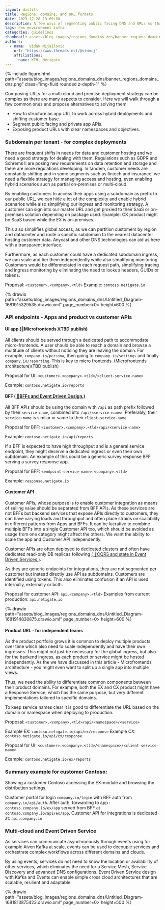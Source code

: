 ```yaml
---
layout: distill
title: Regions, domains, and URL formats
date: 2023-12-28 13:00:00
description: A few ways of segmenting public facing DNS and URLs so that we can efficiently scale and combine cloud and on-premise environments
tags: dns environment infra
categories: guidelines
thumbnail: assets/blog_images/regions_domains_dns/banner_regions_domains_dns.png
authors:
  - name:  Vidak Mijailovic
    url: "https://www.threads.net/@vidmij" 
    affiliations:
      name: KTH, Netigate
---
```


{% include figure.html path="assets/blog_images/regions_domains_dns/banner_regions_domains_dns.png" class="img-fluid rounded z-depth-1" %}

Composing URLs for a multi cloud and premise deployment strategy can be complex as there are many aspects to consider. Here we will walk through a few common ones and propose alternatives to solving them.
* How to structure an app URL to work across hybrid deployments and shifting customer base.
* Segment public facing and private app APIs.
* Exposing product URLs with clear namespaces and objectives.

### Subdomain per tenant - for complex deployments
There are frequent shifts in needs for data and customer hosting and we need a good strategy for dealing with them. Regulations such as GDPR and Schrems II are posing new requirements on data retention and storage and there are more regulations developing. In tandem, customer needs are constantly shifting and in some segments such as fintech and insurance, we need a flexible strategy for managing access and hosting, even enabling hybrid scenarios such as partial on-premises or multi-cloud. 

By enabling customers to access their apps using a subdomain as prefix to our public URL, we can hide a lot of the complexity and enable hybrid scenarios while also simplifying our ingress and monitoring strategy. A customer can sign into our master URL and get proxied to their SaaS or on-premises solution depending on package used. Example: CX product might be SaaS based while the EX is on-premises.

This also simplifies global access, as we can partition customers by region and datacenter and route a specific subdomain to the nearest datacenter hosting customer data. Anycast and other DNS technologies can aid us here with a transparent interface.

Furthermore, as each customer could have a dedicated subdomain ingress, we can scale and tier them independently while also simplifying monitoring. Customers would be differenciated in each request path, simplifying tracing and ingress monitoring by eliminating the need to lookup headers, GUIDs or tokens.  

Proposal: `<customer>.<company>.<tld>`
Example: `contoso.netigate.io`

{% drawio path="assets/blog_images/regions_domains_dns/Untitled_Diagram-1681915329535.drawio.xml" page_number=0> height=600 %}

### API endpoints - Apps and product vs customer APIs

#### UI app (:bento:Microfrontends )(TBD publish)
All clients should be served through a dedicated path to accommodate micro-frontends. A user should be able to reach a domain and browse a multitude of clients without noticing they are leaving the domain. For example, `company.io/persona`, then going to `company.io/settings` and finally `company.io/reporting`. This is key to micro frontends. (Microfrontends architecture)(TBD publish)

Proposal for UI: `<customer>.<company>.<tld>/<client-service-name>` 

Example: `contoso.netigate.io/reports`
 
#### BFF [( :satellite:BFFs and Event Driven Design.)](/blog/2023/bffs_and_event_driven/)
All BFF APIs should be using the domain with `/api` as path prefix followed by their `service-name`, combined into `/api/<service-name>`.  Preferably, their `service-name` is similar or same to their `client-service-name`. 

Proposal for BFF: `<customer>.<company>.<tld>/api/<service-name>`

Example: `contoso.netigate.io/api/reports`


If a BFF is expected to have high throughput and is a general service endpoint, they might deserve a dedicated ingress or even their own subdomain. An example of this could be a generic survey response BFF serving a survey response app.

Proposal for BFF: `<endpoint-service-name>.<company>.<tld>`

Example: `response.netigate.io`
 
#### Customer API 
Customer APIs, whose purpose is to enable customer integration as means of selling value should be separated from BFF APIs. As these services are not BFFs but backend services that expose APIs directly to customers, they can have varying loads and throughput and often place strains on scalability in different patterns from Apps and BFFs. It can be lucrative to combine multiple BFFs into a single Customer API too, which should be avoided as usage from one category might affect the others. We want the ability to scale the app and Customer API independently.

Customer APIs are often deployed to dedicated clusters and often have dedicated read-only DB replicas following [( :flags:CQRS and state in Event Driven Services )](/blog/2023/cqrs_and_state/).

As they are generic endpoints for integrations, they are not segmented per customer but instead directly use API as subdomains. Customers are identified using tokens. This also eliminates confusion if an API is used internally, externally or both.

Proposal for customer API: `api.<company>.<tld>` 
Examples from current production: `api.netigate.io`


{% drawio path="assets/blog_images/regions_domains_dns/Untitled_Diagram-1681914830875.drawio.xml" page_number=0> height=600 %}

#### Product URL - for independent teams 

As the product portfolio grows it is common to deploy multiple products over time which also need to scale independently and have their own ingresses. This might not just be necessary for the global ingress, but also for the backend ingress, as each product or service might be hosted independently. As the we have discussed in this article - Microfrontends architecture - you might even want to split up a single app into multiple views.  

Thus, we need the ability to differentiate common components between their product domains. For example, both the EX and CX product might have a Response Service, which has the same purpose, but very different implementations tailored to specific domains. 

To keep service names clear it is good to differentiate the URL based on the domain or namespace when deploying to production.

Proposal: `<customer>.<company>.<tld>/api/<namespace>/<service>`

Example EX: `contoso.netigate.io/api/ex/response`
Example CX: `contoso.netigate.io/api/cx/response`

Proposal for UI: `<customer>.<company>.<tld>/<namespace>/<client-service-name>`

Example: `contoso.netigate.io/ex/reports`

### Summary example for customer Contoso:
Showing a customer Contoso accessing the EX-module and browsing the distribution settings.

Customer portal for login `company.io/login` with BFF auth from `company.io/api/auth`. After auth, forwarding to app : `contoso.company.io/ex/app` served from BFF at `contoso.company.io/api/ex/app`. Customer API for integrations is dedicated at: `api.company.io`

### Multi-cloud and Event Driven Service
As services can communicate asynchronously through events using for example Aiven Kafka at scale, events can be used to decouple services and orchestrate complex workflows across different domains and clouds.

By using events, services do not need to know the location or availability of other services, which eliminates the need for a Service Mesh, Service Discovery and advanced DNS configurations. Event Driven Service design with Kafka and Events can enable simple cross cloud architectures that are scalable, resilient and adaptable.

{% drawio path="assets/blog_images/regions_domains_dns/Untitled_Diagram-1681813875423.drawio.xml" page_number=0> height=500 %}